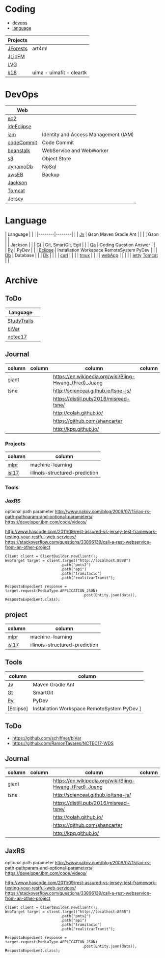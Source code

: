 # Coding

- [devops](#devops)
- [language](#language)



| Projects |  |
|--------|--------|
| [JForests](../d4/d18/jforests) | art4ml |
| [JLibFM](k18/jlibfm) |  |
| [LVG](k18/lvg) |   |
| [k18](k18) | uima - uimafit - cleartk | 



# DevOps

| Web    |        |  
|--------|--------| 
| [ec2](kWs/wEc2) | | 
| [ideEclipse](kWs/wEclipse) | | 
| [iam](kWs/wIam) | Identity and Access Management (IAM) | 
| [codeCommit](kWs/wCodeCommit) | Code Commit |
| [beanstalk](kWs/wBeansTalk) | WebService and WebWorker|
| [s3](kXX/wAwsEb/s3.md) | Object Store |
| [dynamoDb](kXX/wAwsEb/dynamoDb.md) | NoSql |
| [awsEB](kXX/wAwsEb) | Backup  |
| [Jackson](kWs/wJackson) | |  
| [Tomcat](kWs/wTomcat) | |   
| [Jersey](kWs/wJersey) | |  

# Language

| Language |  | | 
|--------|--------| | 
| [Jv](kXX/kJv) | Gson Maven Gradle Ant | | 
|               | Gson | |  
|               | Jackson | | 
| [Gt](kXX/kGt) | Git, SmartGit, Egit  | | 
| [Qa](kXX/kQa) | Coding Question Answer | |  
| [Py](kXX/kPy) | PyDev | | 
| [Eclipse](kXX/kEclipse) | Installation Workspace RemoteSystem PyDev | | 
| [Db](kXX/kDb) | Database  | | 
| [Dk](kXX/kDocker) | | | 
| [curl](kXX/kCurl) | | |
| [tmux](kXX/kTmux) | | | 
| [webApp](kXX/wApp) | | |
|               | [jetty](kXX/wApp/jetty) [Tomcat](kXX/wApp/tomcat) | |  






# Archive

## ToDo

| Language |  |
|--------|--------|
| [StudyTrails](http://www.studytrails.com/) |  |
| [biVar](https://github.com/schiffner/biVar) | | 
| [nctec17](https://github.com/RamonTavares/NCTEC17-WDS) | | 

## Journal


| column | column | column | column |
|--------|--------|--------|--------|
| giant | | https://en.wikipedia.org/wiki/Biing-Hwang_(Fred)_Juang |
| tsne | | http://scienceai.github.io/tsne-js/ |
|      | | https://distill.pub/2016/misread-tsne/ |
| | | http://colah.github.io/ |
| | | https://github.com/shancarter |
| | | http://kpq.github.io/ |


### Projects


| column | column |
|--------|--------|
| [mlpr](wk18/wk18core/src/ml/) | machine-learning |
| [isl17](wk18/wk18core/src/ml/isl17/) | illinois-structured-prediction |


### Tools


### JaxRS

optional path parameter
http://www.nakov.com/blog/2009/07/15/jax-rs-path-pathparam-and-optional-parameters/
https://developer.ibm.com/code/videos/


http://www.hascode.com/2011/09/rest-assured-vs-jersey-test-framework-testing-your-restful-web-services/
https://stackoverflow.com/questions/33896139/call-a-rest-webservice-from-an-other-project
````
Client client = ClientBuilder.newClient();
WebTarget target = client.target("http://localhost:8080")
                         .path("pmtv2")
                         .path("api")
                         .path("tramitacio")
                         .path("realitzarTramit");

RespostaExpedient response = target.request(MediaType.APPLICATION_JSON)
                                   .post(Entity.json(data)), RespostaExpedient.class);
````


## project

| column | column |
|--------|--------|
| [mlpr](wk18/wk18core/src/ml/) | machine-learning |
| [isl17](wk18/wk18core/src/ml/isl17/) | illinois-structured-prediction |


## Tools

| column | column |
|--------|--------|
| [Jv](kXX/kJv) | Maven Gradle Ant |
| [Gt](kXX/kGt) | SmartGit  |
| [Py](kXX/kPy) | PyDev |
| [Eclipse] | Installation Workspace RemoteSystem PyDev ]


## ToDo
* https://github.com/schiffner/biVar
* https://github.com/RamonTavares/NCTEC17-WDS


## Journal


| column | column | column | column |
|--------|--------|--------|--------|
| giant | | https://en.wikipedia.org/wiki/Biing-Hwang_(Fred)_Juang |
| tsne | | http://scienceai.github.io/tsne-js/ |
|      | | https://distill.pub/2016/misread-tsne/ |
| | | http://colah.github.io/ |
| | | https://github.com/shancarter |
| | | http://kpq.github.io/ |

## JaxRS

optional path parameter
http://www.nakov.com/blog/2009/07/15/jax-rs-path-pathparam-and-optional-parameters/
https://developer.ibm.com/code/videos/


http://www.hascode.com/2011/09/rest-assured-vs-jersey-test-framework-testing-your-restful-web-services/
https://stackoverflow.com/questions/33896139/call-a-rest-webservice-from-an-other-project
````
Client client = ClientBuilder.newClient();
WebTarget target = client.target("http://localhost:8080")
                         .path("pmtv2")
                         .path("api")
                         .path("tramitacio")
                         .path("realitzarTramit");

RespostaExpedient response = target.request(MediaType.APPLICATION_JSON)
                                   .post(Entity.json(data)), RespostaExpedient.class);
````
